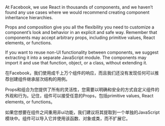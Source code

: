 At Facebook, we use React in thousands of components, and we haven’t found any use cases where we would recommend creating component inheritance hierarchies.

Props and composition give you all the flexibility you need to customize a component’s look and behavior in an explicit and safe way. Remember that components may accept arbitrary props, including primitive values, React elements, or functions.

If you want to reuse non-UI functionality between components, we suggest extracting it into a separate JavaScript module. The components may import it and use that function, object, or a class, without extending it.

在Facebook，我们使用成千上万个组件的响应，而且我们还没有发现任何可以推荐创建组件继承层次结构的用例。

Props和组合为您提供了所有的灵活性，您需要以明确和安全的方式自定义组件的外观和行为。记住，组件可以接受任意的Props，包括primitive values, React elements, or functions。

如果您想要在组件之间重用非ui功能，我们建议将其提取到一个单独的JavaScript模块中。组件可以导入它并使用该函数、对象或类，而不扩展它。